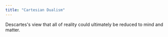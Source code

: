 ```yaml
---
title: "Cartesian Dualism"
---
```

Descartes's view that all of reality could ultimately be reduced to mind and matter.

